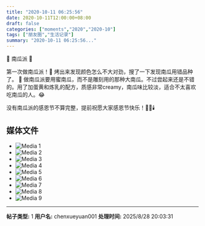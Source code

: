 ```yaml
---
title: "2020-10-11 06:25:56"
date: 2020-10-11T12:00:00+08:00
draft: false
categories: ["moments","2020","2020-10"]
tags: ["朋友圈","生活记录"]
summary: "2020-10-11 06:25:56..."
---
```


🎃 南瓜派 🎃

第一次做南瓜派！🤩 
烤出来发现颜色怎么不大对劲，搜了一下发现南瓜用错品种了。 🥲 
做南瓜派要用蜜南瓜，而不是雕刻用的那种大南瓜。不过尝起来还是不错的。用了加蛋黄和炼乳的配方，质感非常creamy，南瓜味比较淡，适合不太喜欢吃南瓜的人。😂

没有南瓜派的感恩节不算完整，提前祝愿大家感恩节快乐！🍁🎉🕯️

## 媒体文件

- ![Media 1](/Moments/photos/2020-10-11/202010110625560.jpg)
- ![Media 2](/Moments/photos/2020-10-11/202010110625561.jpg)
- ![Media 3](/Moments/photos/2020-10-11/202010110625562.jpg)
- ![Media 4](/Moments/photos/2020-10-11/202010110625563.jpg)
- ![Media 5](/Moments/photos/2020-10-11/202010110625564.jpg)
- ![Media 6](/Moments/photos/2020-10-11/202010110625565.jpg)
- ![Media 7](/Moments/photos/2020-10-11/202010110625566.jpg)
- ![Media 8](/Moments/photos/2020-10-11/202010110625567.jpg)
- ![Media 9](/Moments/photos/2020-10-11/202010110625568.jpg)

---

**帖子类型:** 1
**用户名:** chenxueyuan001
**处理时间:** 2025/8/28 20:03:31